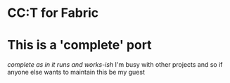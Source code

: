 # CC:T for Fabric
# This is a 'complete' port
*complete as in it runs and works-ish*
I'm busy with other projects and so if anyone else wants to maintain this be my guest
